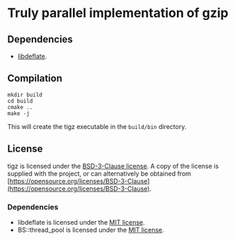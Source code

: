 # Truly parallel implementation of gzip

## Dependencies
- [libdeflate](https://github.com/ebiggers/libdeflate).

## Compilation
```
mkdir build
cd build
cmake ..
make -j
```
This will create the tigz executable in the `build/bin` directory.

## License
tigz is licensed under the [BSD-3-Clause license](https://opensource.org/licenses/BSD-3-Clause). A copy of the license is supplied with the project, or can alternatively be obtained from [https://opensource.org/licenses/BSD-3-Clause](https://opensource.org/licenses/BSD-3-Clause).

### Dependencies
- libdeflate is licensed under the [MIT license](https://opensource.org/license/mit).
- BS::thread_pool is licensed under the [MIT license](https://opensource.org/license/mit/).
